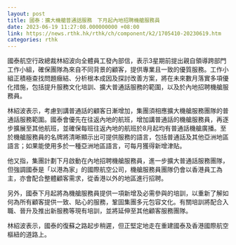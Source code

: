 ```yaml
---
layout: post
title: 國泰：擴大機艙普通話服務　下月起內地招聘機艙服務員
date: 2023-06-19 11:27:08.000000000 +08:00
link: https://news.rthk.hk/rthk/ch/component/k2/1705410-20230619.htm
categories: rthk
---
```


國泰航空行政總裁林紹波向全體員工發內部信，表示3星期前提出親自領導跨部門工作小組，確保團隊為來自不同背景的顧客，提供專業且一致的優質服務。工作小組正積極查找問題癥結、分析根本成因及探討改善方案，將在未來數月落實多項優化措施，包括提升服務文化培訓、擴大普通話服務的範圍，以及於內地招聘機艙服務員。

林紹波表示，考慮到講普通話的顧客日漸增加，集團須相應擴大機艙服務團隊的普通話服務範圍。國泰會優先在往返內地的航班，增加講普通話的機艙服務員，再逐步擴展至其他航班，並確保每班往返內地的航班於8月起均有普通話機艙廣播。至於機艙服務員的名牌將清晰顯示出可提供服務的語言，包括普通話及其他亞洲地區語言；如果能使用多於一種亞洲地區語言，可每月獲得新增津貼。

他又指，集團計劃下月啟動在內地招聘機艙服務員，進一步擴大普通話服務團隊，但強調國泰是「以港為家」的國際航空公司，機艙服務員團隊仍會以香港員工為主，亦會配合整體顧客需求，從香港以外的地區進行招聘。

另外，國泰下月起將為機艙服務員提供一項新增及必需參與的培訓，以重新了解如何為所有顧客提供一致、貼心的服務，鞏固集團多元包容文化。有關培訓將配合入職、晉升及推出新服務等現有培訓，並將延伸至其他顧客服務團隊。

林紹波表示，國泰的復蘇之路起步稍遲，但正堅定地走在重建國泰及香港國際航空樞紐的道路上。
